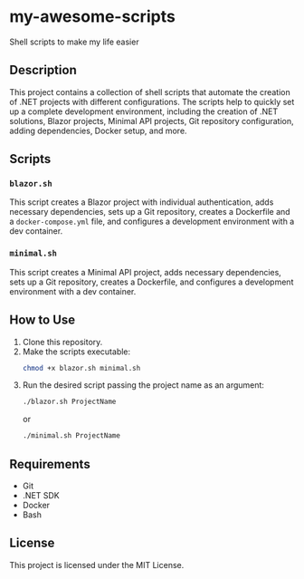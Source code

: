 # my-awesome-scripts

Shell scripts to make my life easier

## Description

This project contains a collection of shell scripts that automate the creation of .NET projects with different configurations. The scripts help to quickly set up a complete development environment, including the creation of .NET solutions, Blazor projects, Minimal API projects, Git repository configuration, adding dependencies, Docker setup, and more.

## Scripts

### `blazor.sh`

This script creates a Blazor project with individual authentication, adds necessary dependencies, sets up a Git repository, creates a Dockerfile and a `docker-compose.yml` file, and configures a development environment with a dev container.

### `minimal.sh`

This script creates a Minimal API project, adds necessary dependencies, sets up a Git repository, creates a Dockerfile, and configures a development environment with a dev container.

## How to Use

1. Clone this repository.
2. Make the scripts executable:
   ```sh
   chmod +x blazor.sh minimal.sh
   ```
3. Run the desired script passing the project name as an argument:
   ```sh
   ./blazor.sh ProjectName
   ```
   or
   ```sh
   ./minimal.sh ProjectName
   ```

## Requirements

- Git
- .NET SDK
- Docker
- Bash

## License

This project is licensed under the MIT License.
